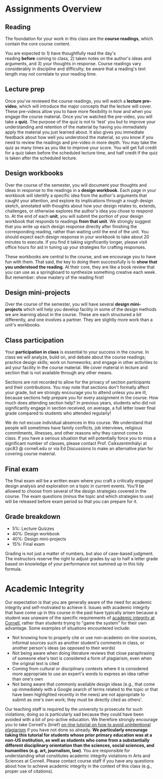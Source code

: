 # Assignments Overview

## Reading

The foundation for your work in this class are the **course readings**, which contain the core course content. 

You are expected to 1) have thoughtfully read the day's reading **before** coming to class, 2) taken notes on the author's ideas and arguments, and 3) your thoughts in response. Course readings vary considerably in discipline and difficulty; be aware that a reading's text length may not correlate to your reading time.

## Lecture prep

Once you've reviewed the course readings, you will watch a **lecture pre-video**, which will introduce the major concepts that the lecture will cover. These pre-videos allow you to have more flexibility in how and when you engage the course material. Once you've watched the pre-video, you will take a **quiz**. The purpose of the quiz is not to 'test' you but to improve your understanding and retention of the material by having you immediately apply the material you just learned about. It also gives you immediate feedback about how well you understood the material, so you know if you need to review the readings and pre-video in more depth. You may take the quiz as many times as you like to improve your score. You will get full credit for a quiz taken before the scheduled lecture time, and half credit if the quiz is taken after the scheduled lecture.

## Design workbooks

Over the course of the semester, you will document your thoughts and ideas in response to the readings in a **design workbook.** Each page in your workbook will identify a specific idea from the author's arguments that caught your attention, and explore its implications through a rough design sketch, annotated with thoughts about how your design relates to, extends, challenges, or otherwise explores the author's idea you chose to respond to. At the end of each **unit**, you will submit the portion of your design workbook that responds to readings **from that unit**. We strongly suggest that you write up each design response directly after finishing the corresponding reading, rather than waiting until the end of the unit. You should expect each design response in your workbook to take about 20 minutes to execute. If you find it taking significantly longer, please visit office hours for aid in tuning up your strategies for crafting responses.

These workbooks are central to the course, and we encourage you to have fun with them. That said, the key to doing them successfully is to **show that you understood the reading**. At their core, they are like a book review that you can use as a springboard to synthesize something creative each week. But remember: show mastery of the reading first!

## Design mini-projects

Over the course of the semester, you will have several **design mini-projects** which will help you develop facility in some of the design methods we are learning about in the course. These are each structured a bit differently, and one involves a partner. They are slightly more work than a unit's workbooks.

## Class participation

Your **participation in class** is essential to your success in the course. In class we will analyze, build on, and debate about the course readings; practice design skills; work on homeworks; and engage in other activities to aid your facility in the course material. We cover material in lecture and section that is not available through any other means.

Sections are not recorded to allow for the privacy of section participants and their contributions. You may note that sections don't formally affect your grade, but we strongly encourage you to attend unless you are ill, because sections help prepare you for every assignment in the course. How much does attending section help? In previous years, students who did not significantly engage in section received, on average, a full letter lower final grade compared to students who attended regularly!

We do not excuse individual absences in this course. We understand that people will sometimes have family conflicts, job interviews, religious commitments, illnesses, and other reasons why they cannot come to class. If you have a serious situation that will potentially force you to miss a significant number of classes, please contact Prof. Csíkszentmihályi at cpc83 @ cornell.edu or via Ed Discussions to make an alternative plan for covering course material.

## Final exam

The final exam will be a written exam where you craft a critically engaged design analysis and exploration on a topic in current events. You'll be allowed to choose from several of the design strategies covered in the course. The exam questions (minus the topic and which strategies to use) will be released before exam period so that you can prepare for it.

## Grade breakdown

-   5%: Lecture Quizzes
-   40%: Design workbook
-   40%: Design mini-projects
-   15%: Final exam

Grading is not just a matter of numbers, but also of case-based judgment. The instructors reserve the right to adjust grades by up to half a letter grade based on knowledge of your performance not summed up in this tidy formula.

# Academic Integrity

Our expectation is that you are generally aware of the need for academic integrity and self-motivated to achieve it. Issues with academic integrity that have come up in this course in the past have typically arisen because a student was unaware of the specific requirements of [academic integrity at Cornell](http://cuinfo.cornell.edu/Academic/AIC.html), rather than students trying to "game the system" for their own advantage. Some examples of situations encountered include:

-   Not knowing how to properly cite or use non-academic on-line sources, informal sources such as another student's comments in class, or another person's ideas (as opposed to their words)
-   Not being aware when doing literature reviews that close paraphrasing of someone else's text is considered a form of plagiarism, even when the original text is cited
-   Coming from cultural or disciplinary contexts where it is considered more appropriate to use an expert's words to express an idea rather than one's own
-   Not being aware that commonly available design ideas (e.g., that come up immediately with a Google search of terms related to the topic or that have been highlighted recently in the news) are not appropriate to submit as one's own work; they must be directly cited as others'.

Our teaching staff is required by the university to prosecute for such violations; doing so is particularly sad because they could have been avoided with a bit of pro-active education. We therefore strongly encourage you to take Cornell's (brief) [on-line tutorial on how to avoid unintentional plagiarism](http://plagiarism.arts.cornell.edu/tutorial/index.cfm) if you have not done so already. **We particularly encourage taking this tutorial for students whose prior primary education was at a non-US institution, as well as students who come from a substantially different disciplinary orientation than the sciences, social sciences, and humanities (e.g. art, journalism, law)**. You are responsible for understanding what constitutes academic integrity violations in Arts and Sciences at Cornell. Please contact course staff if you have any questions about how to achieve academic integrity in the context of this class (e.g., proper use of citations).
